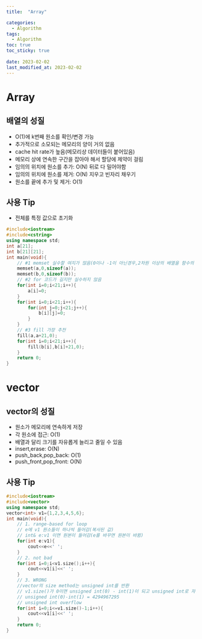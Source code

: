 ```yaml
---
title:  "Array"

categories:
  - Algorithm
tags:
  - Algorithm
toc: true
toc_sticky: true
 
date: 2023-02-02
last_modified_at: 2023-02-02
---
```

# Array  
## 배열의 성질  
* O(1)에 k번째 원소를 확인/변경 가능  
* 추가적으로 소모되는 메모리의 양이 거의 없음  
* cache hit rate가 높음(메모리상 데이터들이 붙어있음)  
* 메모리 상에 연속한 구간을 잡아야 해서 할당에 제약이 걸림  
* 임의의 위치에 원소를 추가: O(N) 뒤로 다 밀어야함  
* 임의의 위치에 원소를 제거: O(N) 지우고 빈자리 채우기  
* 원소를 끝에 추가 및 제거: O(1)  
## 사용 Tip  
* 전체를 특정 값으로 초기화  
```cpp
#include<iostream>
#include<cstring>
using namespace std;
int a[21];
int b[21][21];
int main(void){
    // #1 memset 실수할 여지가 많음(0이나 -1이 아닌경우,2차원 이상의 배열을 함수의 인자로 넘기고 그곳에서 memset을 사용하는 경우) 비추천
    memset(a,0,sizeof(a));
    memset(b,0,sizeof(b));
    // #2 for 코드가 길지만 실수하지 않음
    for(int i=0;i<21;i++){
        a[i]=0;
    }
    for(int i=0;i<21;i++){
        for(int j=0;j<21;j++){
            b[i][j]=0;
        }
    }
    // #3 fill 가장 추천
    fill(a,a+21,0);
    for(int i=0;i<21;i++){
        fill(b[i],b[i]+21,0);
    }
    return 0;
}
```
# vector  
## vector의 성질  
* 원소가 메모리에 연속하게 저장  
* 각 원소에 접근: O(1)  
* 배열과 달리 크기를 자유롭게 늘리고 줄일 수 있음  
* insert,erase: O(N)  
* push_back,pop_back: O(1)  
* push_front,pop_front: O(N)  
## 사용 Tip  
```cpp
#include<iostream>
#include<vector>
using namespace std;
vector<int> v1={1,2,3,4,5,6};
int main(void){
    // 1. range-based for loop
    // e에 v1 원소들이 하나씩 들어감(복사된 값)
    // int& e:v1 이면 원본이 들어감(e를 바꾸면 원본이 바뀜)
    for(int e:v1){
        cout<<e<<' ';
    }
    // 2. not bad
    for(int i=0;i<v1.size();i++){
        cout<<v1[i]<<' ';
    }
    // 3. WRONG
    //vector의 size method는 unsigned int를 반환
    // v1.size()가 0이면 unsigned int(0) - int(1)이 되고 unsigned int로 자동 형변환이 되기 때문에
    // unsigned int(0)-int(1) = 4294967295
    // unsigned int overflow
    for(int i=0;i<=v1.size()-1;i++){
        cout<<v1[i]<<' ';
    }
    return 0;
}
```